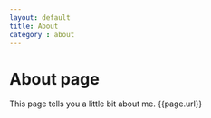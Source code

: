```yaml
---
layout: default
title: About
category : about
---
```

# About page

This page tells you a little bit about me.
{{page.url}}